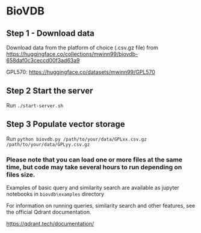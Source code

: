 # BioVDB


## Step 1 - Download data

Download data from the platform of choice (.csv.gz file) from https://huggingface.co/collections/mwinn99/biovdb-658daf0c3ceccd00f3ad63a9

GPL570: https://huggingface.co/datasets/mwinn99/GPL570

## Step 2 Start the server

Run `./start-server.sh`

## Step 3 Populate vector storage

Run `python biovdb.py /path/to/your/data/GPLxx.csv.gz /path/to/your/data/GPLyy.csv.gz`

### Please note that you can load one or more files at the same time, but code may take several hours to run depending on files size.

Examples of basic query and similarity search are available as jupyter notebooks in `biovdb\examples` directory

For information on running queries, similarity search and other features, see the official Qdrant documentation.



https://qdrant.tech/documentation/
